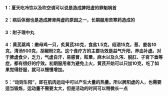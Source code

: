 #### 1：夏天吃冷饮以及吹空调可以说是造成脾阳虚的罪魁祸首
#### 2：病后体弱也是造成脾肾两虚的原因之一，长期服用苦寒药造成的
#### 3：附子理中丸
#### 4：黄芪蒸鸡：嫩母鸡一只，炙黄芪30克，食盐1.5克，绍酒15克，葱、姜各10克，清汤500克，胡椒粉2克。这个食疗方的主要功效是益气升阳，养血补虚。对于脾虚食少，乏力，气虚自汗，易感冒，眩晕，麻木以及久泻、脱肛、子宫下垂等症，都有很好的疗效。初期服用者为避免上火，黄芪开始可以只加10克，吃了如果觉得舒服，就可以慢慢增加。
#### 5：“动则生阳”，即在肌肉运动中可以产生大量的热量。所以脾阳虚的人，也需要适当锻炼，运动量不需要太大，但是活动的时间可以稍微长一点
